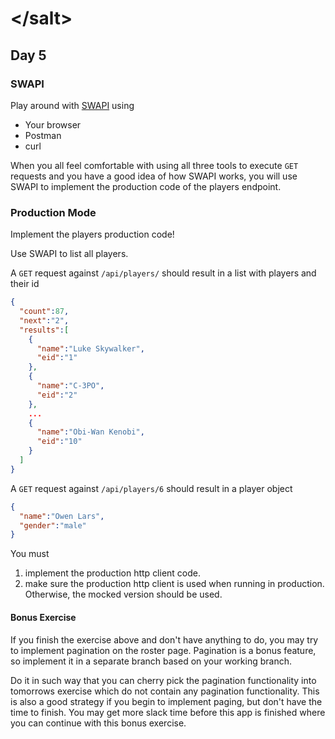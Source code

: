 # &lt;/salt&gt;
## Day 5

### SWAPI

Play around with [SWAPI](https://swapi.co/api/) using 

- Your browser
- Postman
- curl

When you all feel comfortable with using all three tools to execute `GET` requests and you have a good idea of how SWAPI works, 
you will use SWAPI to implement the production code of the players endpoint.

### Production Mode
Implement the players production code!

Use SWAPI to list all players.

A `GET` request against `/api/players/` should result in a list with players and their id
```json 
{
  "count":87,
  "next":"2",
  "results":[
    {
      "name":"Luke Skywalker",
      "eid":"1"
    },
    {
      "name":"C-3PO",
      "eid":"2"
    },
    ...
    {
      "name":"Obi-Wan Kenobi",
      "eid":"10"
    }
  ]
}
```

A `GET` request against `/api/players/6` should result in a player object
```json
{
  "name":"Owen Lars",
  "gender":"male"
}
```

You must
1. implement the production http client code.
2. make sure the production http client is used when running in production. Otherwise, the mocked version should be used.

#### Bonus Exercise
If you finish the exercise above and don't have anything to do, you may try to implement pagination on the roster page.
Pagination is a bonus feature, so implement it in a separate branch based on your working branch.

Do it in such way that you can cherry pick the pagination functionality into tomorrows exercise which do not contain any pagination functionality. 
This is also a good strategy if you begin to implement paging, but don't have the time to finish. 
You may get more slack time before this app is finished where you can continue with this bonus exercise.
